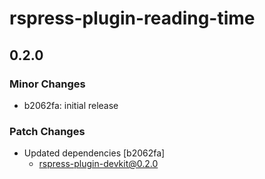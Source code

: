 # rspress-plugin-reading-time

## 0.2.0

### Minor Changes

- b2062fa: initial release

### Patch Changes

- Updated dependencies [b2062fa]
  - rspress-plugin-devkit@0.2.0

